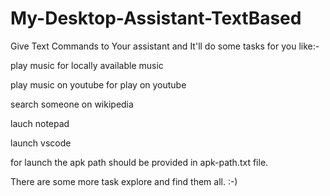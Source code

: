 # My-Desktop-Assistant-TextBased

Give Text Commands to Your assistant and It'll do some tasks for you like:-

play music for locally available music

play music on youtube for play on youtube

search someone on wikipedia

lauch notepad

launch vscode

for launch the apk path should be provided in apk-path.txt file.

There are some more task  explore and find them all. :-)
